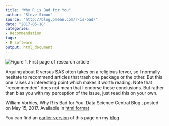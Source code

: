 ```yaml
---
title: "Why R is Bad for You"
author: "Steve Simon"
source: "http://blog.pmean.com/r-is-bad/"
date: "2017-05-18"
categories:
- Recommendation
tags:
- R software
output: html_document
---
```


![Figure 1. First page of research article](http://www.pmean.com/new-images/17/r-is-bad01.png)

<div class="notes">

Arguing about R versus SAS often takes on a religious fervor, so I
normally hesitate to recommend articles that trash one package or the
other. But this one raises an interesting point which makes it worth
reading. Note that "recommended" does not mean that I endorse these
conclusions. But rather than bias you with my perception of the issue,
just read this on your own.

William Vorhies, Why R is Bad for You. Data Science Central Blog ,
posted on May 15, 2017. Available in [html format][vor1]

You can find an [earlier version][sim1] of this page on my [blog][sim2].

[sim1]: http://blog.pmean.com/r-is-bad/
[sim2]: http://blog.pmean.com

[vor1]: http://www.datasciencecentral.com/profiles/blogs/why-r-is-bad-for-you

</div>



